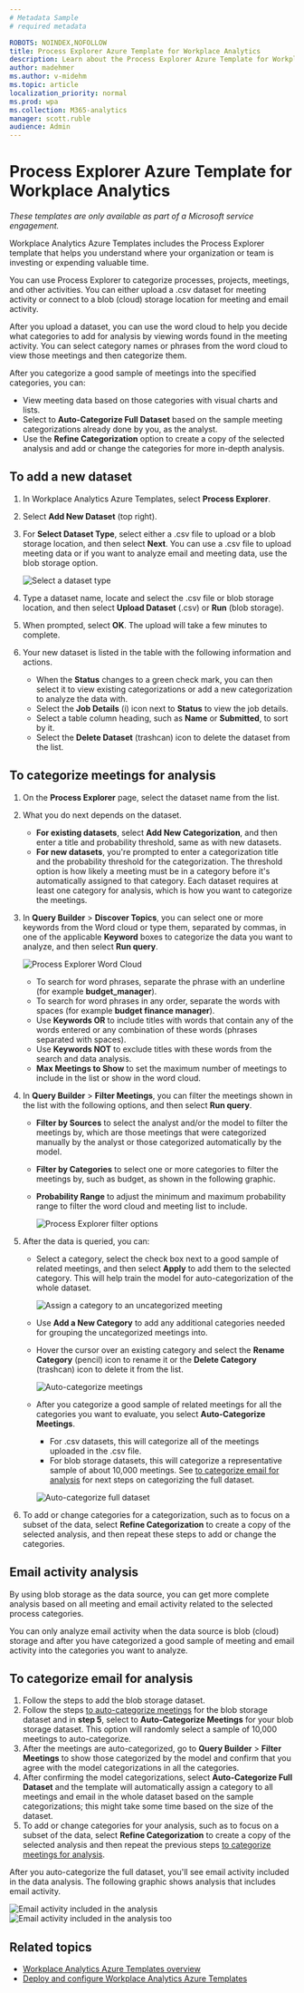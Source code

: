```yaml
---
# Metadata Sample
# required metadata

ROBOTS: NOINDEX,NOFOLLOW
title: Process Explorer Azure Template for Workplace Analytics 
description: Learn about the Process Explorer Azure Template for Workplace Analytics and how to use it
author: madehmer
ms.author: v-midehm
ms.topic: article
localization_priority: normal 
ms.prod: wpa
ms.collection: M365-analytics
manager: scott.ruble
audience: Admin
---
```


# Process Explorer Azure Template for Workplace Analytics

_These templates are only available as part of a Microsoft service engagement._

Workplace Analytics Azure Templates includes the Process Explorer template that helps you understand where your organization or team is investing or expending valuable time.

You can use Process Explorer to categorize processes, projects, meetings, and other activities. You can either upload a .csv dataset for meeting activity or connect to a blob (cloud) storage location for meeting and email activity.

After you upload a dataset, you can use the word cloud to help you decide what categories to add for analysis by viewing words found in the meeting activity. You can select category names or phrases from the word cloud to view those meetings and then categorize them.

After you categorize a good sample of meetings into the specified categories, you can:

* View meeting data based on those categories with visual charts and lists.
* Select to **Auto-Categorize Full Dataset** based on the sample meeting categorizations already done by you, as the analyst.
* Use the **Refine Categorization** option to create a copy of the selected analysis and add or change the categories for more in-depth analysis.

## To add a new dataset

1. In Workplace Analytics Azure Templates, select **Process Explorer**.
2. Select **Add New Dataset** (top right).
3. For **Select Dataset Type**, select either a .csv file to upload or a blob storage location, and then select **Next**. You can use a .csv file to upload meeting data or if you want to analyze email and meeting data, use the blob storage option.

   ![Select a dataset type](./images/process-explorer.png)

4. Type a dataset name, locate and select the .csv file or blob storage location, and then select **Upload Dataset** (.csv) or **Run** (blob storage).
5. When prompted, select **OK**. The upload will take a few minutes to complete.
6. Your new dataset is listed in the table with the following information and actions.

   * When the **Status** changes to a green check mark, you can then select it to view existing categorizations or add a new categorization to analyze the data with.
   * Select the **Job Details** (i) icon next to **Status** to view the job details.
   * Select a table column heading, such as **Name** or **Submitted**, to sort by it.
   * Select the **Delete Dataset** (trashcan) icon to delete the dataset from the list.

## To categorize meetings for analysis

1. On the **Process Explorer** page, select the dataset name from the list.
2. What you do next depends on the dataset.

   * **For existing datasets**, select **Add New Categorization**, and then enter a title and probability threshold, same as with new datasets.
   * **For new datasets**, you're prompted to enter a categorization title and the probability threshold for the categorization. The threshold option is how likely a meeting must be in a category before it's automatically assigned to that category. Each dataset requires at least one category for analysis, which is how you want to categorize the meetings.

3. In **Query Builder** > **Discover Topics**, you can select one or more keywords from the Word cloud or type them, separated by commas, in one of the applicable **Keyword** boxes to categorize the data you want to analyze, and then select **Run query**.

     ![Process Explorer Word Cloud](./images/pexp-word-cloud.png)

   * To search for word phrases, separate the phrase with an underline (for example **budget_manager**).
   * To search for word phrases in any order, separate the words with spaces (for example **budget finance manager**).
   * Use **Keywords OR** to include titles with words that contain any of the words entered or any combination of these words (phrases separated with spaces).
   * Use **Keywords NOT** to exclude titles with these words from the search and data analysis.
   * **Max Meetings to Show** to set the maximum number of meetings to include in the list or show in the word cloud.

4. In **Query Builder** > **Filter Meetings**, you can filter the meetings shown in the list with the following options, and then select **Run query**.

   * **Filter by Sources** to select the analyst and/or the model to filter the meetings by, which are those meetings that were categorized manually by the analyst or those categorized automatically by the model.
   * **Filter by Categories** to select one or more categories to filter the meetings by, such as budget, as shown in the following graphic.
   * **Probability Range** to adjust the minimum and maximum probability range to filter the word cloud and meeting list to include.

     ![Process Explorer filter options](./images/pexp-filter-options.png)

5. After the data is queried, you can:

   * Select a category, select the check box next to a good sample of related meetings, and then select **Apply** to add them to the selected category. This will help train the model for auto-categorization of the whole dataset.

      ![Assign a category to an uncategorized meeting](./images/pexp-assign-category.png)

   * Use **Add a New Category** to add any additional categories needed for grouping the uncategorized meetings into.
   * Hover the cursor over an existing category and select the **Rename Category** (pencil) icon to rename it or the **Delete Category** (trashcan) icon to delete it from the list.

     ![Auto-categorize meetings](./images/pexp-meeting-categorize.png)

   * After you categorize a good sample of related meetings for all the categories you want to evaluate, you select **Auto-Categorize Meetings**.
     * For .csv datasets, this will categorize all of the meetings uploaded in the .csv file. 
     * For blob storage datasets, this will categorize a representative sample of about 10,000 meetings. See [to categorize email for analysis](#to-categorize-email-for-analysis) for next steps on categorizing the full dataset.

     ![Auto-categorize full dataset](./images/pexp-refine.png)

6. To add or change categories for a categorization, such as to focus on a subset of the data, select **Refine Categorization** to create a copy of the selected analysis, and then repeat these steps to add or change the categories.

## Email activity analysis

By using blob storage as the data source, you can get more complete analysis based on all meeting and email activity related to the selected process categories.

You can only analyze email activity when the data source is blob (cloud) storage and after you have categorized a good sample of meeting and email activity into the categories you want to analyze.

## To categorize email for analysis

1. Follow the steps to add the blob storage dataset.
2. Follow the steps [to auto-categorize meetings](#to-categorize-meetings-for-analysis) for the blob storage dataset and in **step 5**, select to **Auto-Categorize Meetings** for your blob storage dataset. This option will randomly select a sample of 10,000 meetings to auto-categorize.
3. After the meetings are auto-categorized, go to **Query Builder** > **Filter Meetings** to show those categorized by the model and confirm that you agree with the model categorizations in all the categories.
4. After confirming the model categorizations, select **Auto-Categorize Full Dataset** and the template will automatically assign a category to all meetings and email in the whole dataset based on the sample categorizations; this might take some time based on the size of the dataset.
5. To add or change categories for your analysis, such as to focus on a subset of the data, select **Refine Categorization** to create a copy of the selected analysis and then repeat the previous steps [to categorize meetings for analysis](#to-categorize-meetings-for-analysis).

After you auto-categorize the full dataset, you'll see email activity included in the data analysis. The following graphic shows analysis that includes email activity.

   ![Email activity included in the analysis](./images/pexp-analysis-b.png)
   ![Email activity included in the analysis too](./images/pexp-analysis-c.png)

## Related topics

* [Workplace Analytics Azure Templates overview](./overview.md)
* [Deploy and configure Workplace Analytics Azure Templates](./deploy-configure.md)
